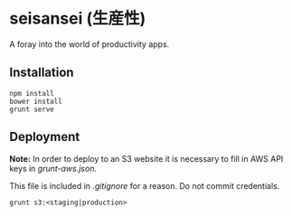 seisansei (生産性)
=========

A foray into the world of productivity apps.

## Installation

```
npm install
bower install
grunt serve
```

## Deployment

**Note:** In order to deploy to an S3 website it is necessary to fill in AWS API keys in *grunt-aws.json*.

This file is included in *.gitignore* for a reason. Do not commit credentials.

```
grunt s3:<staging|production>
```

